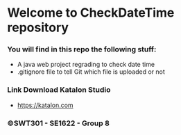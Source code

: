 # Welcome to CheckDateTime repository
### You will find in this repo the following stuff:
* A java web project regrading to check date time
* .gitignore file to tell Git which file is uploaded or not

### Link Download Katalon Studio
* https://katalon.com 

### ©SWT301 - SE1622 - Group 8